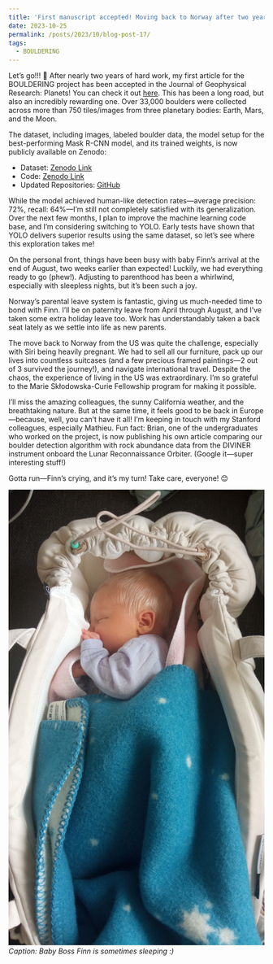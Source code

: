 ```yaml
---
title: 'First manuscript accepted! Moving back to Norway after two years in the US'
date: 2023-10-25
permalink: /posts/2023/10/blog-post-17/
tags:
  - BOULDERING
---
```

Let’s go!!! 🎉 After nearly two years of hard work, my first article for the BOULDERING project has been accepted in the Journal of Geophysical Research: Planets! You can check it out [here](https://agupubs.onlinelibrary.wiley.com/doi/full/10.1029/2023JE008013). This has been a long road, but also an incredibly rewarding one. Over 33,000 boulders were collected across more than 750 tiles/images from three planetary bodies: Earth, Mars, and the Moon.

The dataset, including images, labeled boulder data, the model setup for the best-performing Mask R-CNN model, and its trained weights, is now publicly available on Zenodo:

- Dataset: [Zenodo Link](https://zenodo.org/records/8171052)
- Code: [Zenodo Link](https://zenodo.org/records/8367599)
- Updated Repositories: [GitHub](https://github.com/astroNils)

While the model achieved human-like detection rates—average precision: 72%, recall: 64%—I’m still not completely satisfied with its generalization. Over the next few months, I plan to improve the machine learning code base, and I’m considering switching to YOLO. Early tests have shown that YOLO delivers superior results using the same dataset, so let’s see where this exploration takes me!

On the personal front, things have been busy with baby Finn’s arrival at the end of August, two weeks earlier than expected! Luckily, we had everything ready to go (phew!). Adjusting to parenthood has been a whirlwind, especially with sleepless nights, but it’s been such a joy.

Norway’s parental leave system is fantastic, giving us much-needed time to bond with Finn. I’ll be on paternity leave from April through August, and I’ve taken some extra holiday leave too. Work has understandably taken a back seat lately as we settle into life as new parents.

The move back to Norway from the US was quite the challenge, especially with Siri being heavily pregnant. We had to sell all our furniture, pack up our lives into countless suitcases (and a few precious framed paintings—2 out of 3 survived the journey!), and navigate international travel. Despite the chaos, the experience of living in the US was extraordinary. I’m so grateful to the Marie Skłodowska-Curie Fellowship program for making it possible.

I’ll miss the amazing colleagues, the sunny California weather, and the breathtaking nature. But at the same time, it feels good to be back in Europe—because, well, you can’t have it all! I’m keeping in touch with my Stanford colleagues, especially Mathieu. Fun fact: Brian, one of the undergraduates who worked on the project, is now publishing his own article comparing our boulder detection algorithm with rock abundance data from the DIVINER instrument onboard the Lunar Reconnaissance Orbiter. (Google it—super interesting stuff!)

Gotta run—Finn’s crying, and it’s my turn! Take care, everyone! 😊

![Baby Boss Finn](/images/blog-entry-17-picture1.jpg)
*Caption: Baby Boss Finn is sometimes sleeping :)*